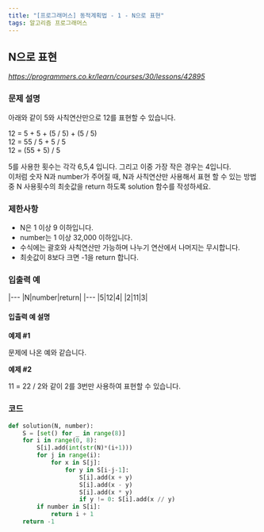 ```yaml
---
title: "[프로그래머스] 동적계획법 - 1 - N으로 표현"
tags: 알고리즘 프로그래머스
---
```


## N으로 표현

*<https://programmers.co.kr/learn/courses/30/lessons/42895>*

### 문제 설명

아래와 같이 5와 사칙연산만으로 12를 표현할 수 있습니다.

12 = 5 + 5 + (5 / 5) + (5 / 5)<br>
12 = 55 / 5 + 5 / 5<br>
12 = (55 + 5) / 5<br>

5를 사용한 횟수는 각각 6,5,4 입니다. 그리고 이중 가장 작은 경우는 4입니다.<br>
이처럼 숫자 N과 number가 주어질 때, N과 사칙연산만 사용해서 표현 할 수 있는 방법 중 N 사용횟수의 최솟값을 return 하도록 solution 함수를 작성하세요.

### 제한사항

* N은 1 이상 9 이하입니다.
* number는 1 이상 32,000 이하입니다.
* 수식에는 괄호와 사칙연산만 가능하며 나누기 연산에서 나머지는 무시합니다.
* 최솟값이 8보다 크면 -1을 return 합니다.

### 입출력 예

|---
|N|number|return|
|---
|5|12|4|
|2|11|3|

#### 입출력 예 설명

**예제 #1**

문제에 나온 예와 같습니다.

**예제 #2**

11 = 22 / 2와 같이 2를 3번만 사용하여 표현할 수 있습니다.

### 코드

``` python
def solution(N, number):
    S = [set() for _ in range(8)]
    for i in range(0, 8):
        S[i].add(int(str(N)*(i+1)))
        for j in range(i):
            for x in S[j]:
                for y in S[i-j-1]:
                    S[i].add(x + y)
                    S[i].add(x - y)
                    S[i].add(x * y)
                    if y != 0: S[i].add(x // y)
        if number in S[i]:
            return i + 1
    return -1
```